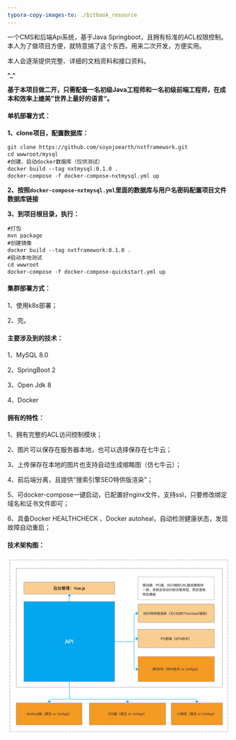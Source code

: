```yaml
---
typora-copy-images-to: ./bitbook_resource
---
```


一个CMS和后端Api系统，基于Java Springboot，且拥有标准的ACL权限控制。本人为了做项目方便，就特意搞了这个东西，用来二次开发，方便实用。

本人会逐渐提供完整、详细的文档资料和接口资料。



**^_^**

**基于本项目做二开，只需配备一名初级Java工程师和一名初级前端工程师，在成本和效率上媲美”世界上最好的语言“。**



#### 单机部署方式：

**1、clone项目，配置数据库：**

```
git clone https://github.com/soyojoearth/nxtframework.git
cd wwwroot/mysql
#创建、启动docker数据库（仅供测试）
docker build --tag nxtmysql:0.1.0 .
docker-compose -f docker-compose-nxtmysql.yml up
```

**2、按照`docker-compose-nxtmysql.yml`里面的数据库与用户名密码配置项目文件数据库链接**

**3、到项目根目录，执行：**


```
#打包
mvn package
#创建镜像
docker build --tag nxtframework:0.1.0 .
#启动本地测试
cd wwwroot
docker-compose -f docker-compose-quickstart.yml up
```



#### 集群部署方式：

1、使用k8s部署；

2、完。




#### 主要涉及到的技术：

1、MySQL 8.0

2、SpringBoot 2

3、Open Jdk 8

4、Docker



#### **拥有的特性：**

1、拥有完整的ACL访问控制模块；

2、图片可以保存在服务器本地，也可以选择保存在七牛云；

3、上传保存在本地的图片也支持自动生成缩略图（仿七牛云）；

4、前后端分离，且提供“搜索引擎SEO特供版渲染”；

5、可docker-compose一键启动，已配置好nginx文件，支持ssl，只要修改绑定域名和证书文件即可；

6、具备Docker HEALTHCHECK 、Docker autoheal，自动检测健康状态，发现故障自动重启；



#### 技术架构图：

![image-20201026155843783](gitbook_resource/image-20201026155843783.png)

